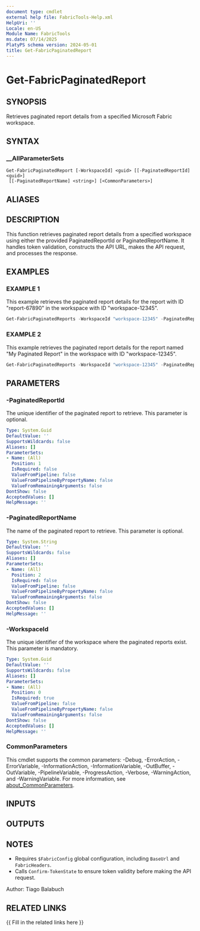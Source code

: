 ```yaml
---
document type: cmdlet
external help file: FabricTools-Help.xml
HelpUri: ''
Locale: en-US
Module Name: FabricTools
ms.date: 07/14/2025
PlatyPS schema version: 2024-05-01
title: Get-FabricPaginatedReport
---
```


# Get-FabricPaginatedReport

## SYNOPSIS

Retrieves paginated report details from a specified Microsoft Fabric workspace.

## SYNTAX

### __AllParameterSets

```
Get-FabricPaginatedReport [-WorkspaceId] <guid> [[-PaginatedReportId] <guid>]
 [[-PaginatedReportName] <string>] [<CommonParameters>]
```

## ALIASES

## DESCRIPTION

This function retrieves paginated report details from a specified workspace using either the provided PaginatedReportId or PaginatedReportName.
It handles token validation, constructs the API URL, makes the API request, and processes the response.

## EXAMPLES

### EXAMPLE 1

This example retrieves the paginated report details for the report with ID "report-67890" in the workspace with ID "workspace-12345".

```powershell
Get-FabricPaginatedReports -WorkspaceId "workspace-12345" -PaginatedReportId "report-67890"
```

### EXAMPLE 2

This example retrieves the paginated report details for the report named "My Paginated Report" in the workspace with ID "workspace-12345".

```powershell
Get-FabricPaginatedReports -WorkspaceId "workspace-12345" -PaginatedReportName "My Paginated Report"
```

## PARAMETERS

### -PaginatedReportId

The unique identifier of the paginated report to retrieve.
This parameter is optional.

```yaml
Type: System.Guid
DefaultValue: ''
SupportsWildcards: false
Aliases: []
ParameterSets:
- Name: (All)
  Position: 1
  IsRequired: false
  ValueFromPipeline: false
  ValueFromPipelineByPropertyName: false
  ValueFromRemainingArguments: false
DontShow: false
AcceptedValues: []
HelpMessage: ''
```

### -PaginatedReportName

The name of the paginated report to retrieve.
This parameter is optional.

```yaml
Type: System.String
DefaultValue: ''
SupportsWildcards: false
Aliases: []
ParameterSets:
- Name: (All)
  Position: 2
  IsRequired: false
  ValueFromPipeline: false
  ValueFromPipelineByPropertyName: false
  ValueFromRemainingArguments: false
DontShow: false
AcceptedValues: []
HelpMessage: ''
```

### -WorkspaceId

The unique identifier of the workspace where the paginated reports exist.
This parameter is mandatory.

```yaml
Type: System.Guid
DefaultValue: ''
SupportsWildcards: false
Aliases: []
ParameterSets:
- Name: (All)
  Position: 0
  IsRequired: true
  ValueFromPipeline: false
  ValueFromPipelineByPropertyName: false
  ValueFromRemainingArguments: false
DontShow: false
AcceptedValues: []
HelpMessage: ''
```

### CommonParameters

This cmdlet supports the common parameters: -Debug, -ErrorAction, -ErrorVariable,
-InformationAction, -InformationVariable, -OutBuffer, -OutVariable, -PipelineVariable,
-ProgressAction, -Verbose, -WarningAction, and -WarningVariable. For more information, see
[about_CommonParameters](https://go.microsoft.com/fwlink/?LinkID=113216).

## INPUTS

## OUTPUTS

## NOTES

- Requires `$FabricConfig` global configuration, including `BaseUrl` and `FabricHeaders`.
- Calls `Confirm-TokenState` to ensure token validity before making the API request.

Author: Tiago Balabuch

## RELATED LINKS

{{ Fill in the related links here }}


